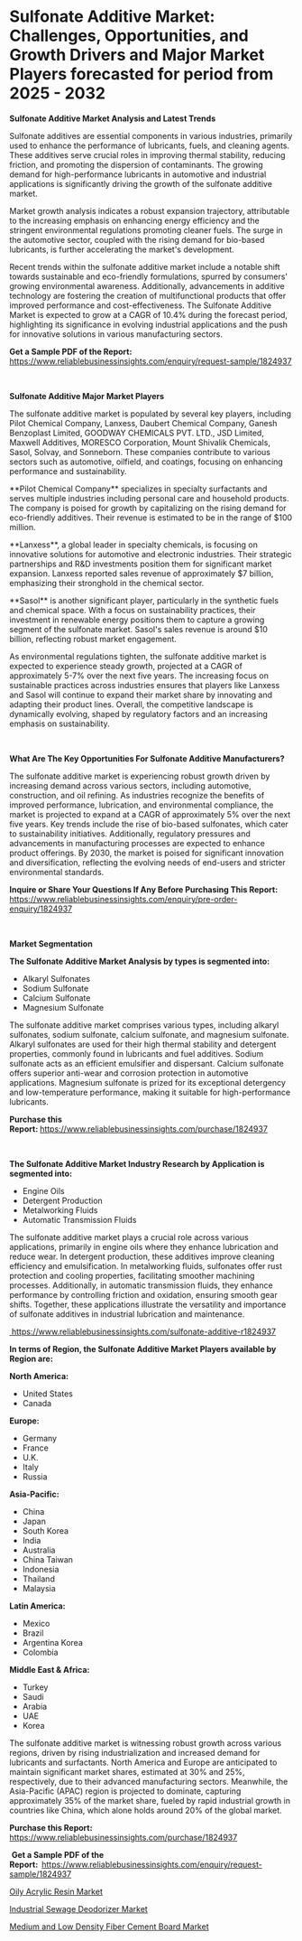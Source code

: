 <p><h1>Sulfonate Additive Market: Challenges, Opportunities, and Growth Drivers and Major Market Players forecasted for period from 2025 - 2032</h1></p><p><strong>Sulfonate Additive Market Analysis and Latest Trends</strong></p>
<p><p>Sulfonate additives are essential components in various industries, primarily used to enhance the performance of lubricants, fuels, and cleaning agents. These additives serve crucial roles in improving thermal stability, reducing friction, and promoting the dispersion of contaminants. The growing demand for high-performance lubricants in automotive and industrial applications is significantly driving the growth of the sulfonate additive market.</p><p>Market growth analysis indicates a robust expansion trajectory, attributable to the increasing emphasis on enhancing energy efficiency and the stringent environmental regulations promoting cleaner fuels. The surge in the automotive sector, coupled with the rising demand for bio-based lubricants, is further accelerating the market's development.</p><p>Recent trends within the sulfonate additive market include a notable shift towards sustainable and eco-friendly formulations, spurred by consumers' growing environmental awareness. Additionally, advancements in additive technology are fostering the creation of multifunctional products that offer improved performance and cost-effectiveness. The Sulfonate Additive Market is expected to grow at a CAGR of 10.4% during the forecast period, highlighting its significance in evolving industrial applications and the push for innovative solutions in various manufacturing sectors.</p></p>
<p><strong>Get a Sample PDF of the Report:&nbsp;</strong> <a href="https://www.reliablebusinessinsights.com/enquiry/request-sample/1824937?utm_campaign=1106&utm_medium=2&utm_source=Github&utm_content=ia&utm_term=03022025&utm_id=sulfonate-additive">https://www.reliablebusinessinsights.com/enquiry/request-sample/1824937</a></p>
<p>&nbsp;</p>
<p><strong>Sulfonate Additive Major Market Players</strong></p>
<p><p>The sulfonate additive market is populated by several key players, including Pilot Chemical Company, Lanxess, Daubert Chemical Company, Ganesh Benzoplast Limited, GOODWAY CHEMICALS PVT. LTD., JSD Limited, Maxwell Additives, MORESCO Corporation, Mount Shivalik Chemicals, Sasol, Solvay, and Sonneborn. These companies contribute to various sectors such as automotive, oilfield, and coatings, focusing on enhancing performance and sustainability.</p><p>**Pilot Chemical Company** specializes in specialty surfactants and serves multiple industries including personal care and household products. The company is poised for growth by capitalizing on the rising demand for eco-friendly additives. Their revenue is estimated to be in the range of $100 million.</p><p>**Lanxess**, a global leader in specialty chemicals, is focusing on innovative solutions for automotive and electronic industries. Their strategic partnerships and R&D investments position them for significant market expansion. Lanxess reported sales revenue of approximately $7 billion, emphasizing their stronghold in the chemical sector.</p><p>**Sasol** is another significant player, particularly in the synthetic fuels and chemical space. With a focus on sustainability practices, their investment in renewable energy positions them to capture a growing segment of the sulfonate market. Sasol's sales revenue is around $10 billion, reflecting robust market engagement.</p><p>As environmental regulations tighten, the sulfonate additive market is expected to experience steady growth, projected at a CAGR of approximately 5-7% over the next five years. The increasing focus on sustainable practices across industries ensures that players like Lanxess and Sasol will continue to expand their market share by innovating and adapting their product lines. Overall, the competitive landscape is dynamically evolving, shaped by regulatory factors and an increasing emphasis on sustainability.</p></p>
<p>&nbsp;</p>
<p><strong>What Are The Key Opportunities For Sulfonate Additive Manufacturers?</strong></p>
<p><p>The sulfonate additive market is experiencing robust growth driven by increasing demand across various sectors, including automotive, construction, and oil refining. As industries recognize the benefits of improved performance, lubrication, and environmental compliance, the market is projected to expand at a CAGR of approximately 5% over the next five years. Key trends include the rise of bio-based sulfonates, which cater to sustainability initiatives. Additionally, regulatory pressures and advancements in manufacturing processes are expected to enhance product offerings. By 2030, the market is poised for significant innovation and diversification, reflecting the evolving needs of end-users and stricter environmental standards.</p></p>
<p><strong>Inquire or Share Your Questions If Any Before Purchasing This Report:</strong> <a href="https://www.reliablebusinessinsights.com/enquiry/pre-order-enquiry/1824937?utm_campaign=1106&utm_medium=2&utm_source=Github&utm_content=ia&utm_term=03022025&utm_id=sulfonate-additive">https://www.reliablebusinessinsights.com/enquiry/pre-order-enquiry/1824937</a></p>
<p>&nbsp;</p>
<p><strong>Market Segmentation</strong></p>
<p><strong>The Sulfonate Additive Market Analysis by types is segmented into:</strong></p>
<p><ul><li>Alkaryl Sulfonates</li><li>Sodium Sulfonate</li><li>Calcium Sulfonate</li><li>Magnesium Sulfonate</li></ul></p>
<p><p>The sulfonate additive market comprises various types, including alkaryl sulfonates, sodium sulfonate, calcium sulfonate, and magnesium sulfonate. Alkaryl sulfonates are used for their high thermal stability and detergent properties, commonly found in lubricants and fuel additives. Sodium sulfonate acts as an efficient emulsifier and dispersant. Calcium sulfonate offers superior anti-wear and corrosion protection in automotive applications. Magnesium sulfonate is prized for its exceptional detergency and low-temperature performance, making it suitable for high-performance lubricants.</p></p>
<p><strong>Purchase this Report:&nbsp;</strong><a href="https://www.reliablebusinessinsights.com/purchase/1824937?utm_campaign=1106&utm_medium=2&utm_source=Github&utm_content=ia&utm_term=03022025&utm_id=sulfonate-additive">https://www.reliablebusinessinsights.com/purchase/1824937</a></p>
<p>&nbsp;</p>
<p><strong>The Sulfonate Additive Market Industry Research by Application is segmented into:</strong></p>
<p><ul><li>Engine Oils</li><li>Detergent Production</li><li>Metalworking Fluids</li><li>Automatic Transmission Fluids</li></ul></p>
<p><p>The sulfonate additive market plays a crucial role across various applications, primarily in engine oils where they enhance lubrication and reduce wear. In detergent production, these additives improve cleaning efficiency and emulsification. In metalworking fluids, sulfonates offer rust protection and cooling properties, facilitating smoother machining processes. Additionally, in automatic transmission fluids, they enhance performance by controlling friction and oxidation, ensuring smooth gear shifts. Together, these applications illustrate the versatility and importance of sulfonate additives in industrial lubrication and maintenance.</p></p>
<p><a href="https://www.reliablebusinessinsights.com/sulfonate-additive-r1824937?utm_campaign=1106&utm_medium=2&utm_source=Github&utm_content=ia&utm_term=03022025&utm_id=sulfonate-additive">&nbsp;https://www.reliablebusinessinsights.com/sulfonate-additive-r1824937</a></p>
<p><strong>In terms of Region, the Sulfonate Additive Market Players available by Region are:</strong></p>
<p>
    <p> <strong> North America: </strong>
        <ul>
            <li>United States</li>
            <li>Canada</li>
        </ul>
        </p> 
    <p> <strong> Europe: </strong>
        <ul>
            <li>Germany</li>
            <li>France</li>
            <li>U.K.</li>
            <li>Italy</li>
            <li>Russia</li>
        </ul>
        </p> 
    <p> <strong> Asia-Pacific: </strong>
        <ul>
            <li>China</li>
            <li>Japan</li>
            <li>South Korea</li>
            <li>India</li>
            <li>Australia</li>
            <li>China Taiwan</li>
            <li>Indonesia</li>
            <li>Thailand</li>
            <li>Malaysia</li>
        </ul>
        </p> 
    <p> <strong> Latin America: </strong>
        <ul>
            <li>Mexico</li>
            <li>Brazil</li>
            <li>Argentina Korea</li>
            <li>Colombia</li>
        </ul>
        </p> 
    <p> <strong> Middle East & Africa: </strong>
        <ul>
            <li>Turkey</li>
            <li>Saudi</li>
            <li>Arabia</li>
            <li>UAE</li>
            <li>Korea</li>
        </ul>
    </p>
    </p>
<p><p>The sulfonate additive market is witnessing robust growth across various regions, driven by rising industrialization and increased demand for lubricants and surfactants. North America and Europe are anticipated to maintain significant market shares, estimated at 30% and 25%, respectively, due to their advanced manufacturing sectors. Meanwhile, the Asia-Pacific (APAC) region is projected to dominate, capturing approximately 35% of the market share, fueled by rapid industrial growth in countries like China, which alone holds around 20% of the global market.</p></p>
<p><strong>Purchase this Report: </strong><a href="https://www.reliablebusinessinsights.com/purchase/1824937?utm_campaign=1106&utm_medium=2&utm_source=Github&utm_content=ia&utm_term=03022025&utm_id=sulfonate-additive">https://www.reliablebusinessinsights.com/purchase/1824937</a></p>
<p>&nbsp;<strong>Get a Sample PDF of the Report:&nbsp;&nbsp;</strong><a href="https://www.reliablebusinessinsights.com/enquiry/request-sample/1824937?utm_campaign=1106&utm_medium=2&utm_source=Github&utm_content=ia&utm_term=03022025&utm_id=sulfonate-additive">https://www.reliablebusinessinsights.com/enquiry/request-sample/1824937</a></p>
<p><strong></strong></p>
<p><p><a href="https://github.com/gethunsides/Market-Research-Report-List-1/blob/main/oily-acrylic-resin-market.md?utm_campaign=1106&utm_medium=2&utm_source=Github&utm_content=ia&utm_term=03022025&utm_id=sulfonate-additive">Oily Acrylic Resin Market</a></p><p><a href="https://github.com/simurmarzoa/Market-Research-Report-List-1/blob/main/industrial-sewage-deodorizer-market.md?utm_campaign=1106&utm_medium=2&utm_source=Github&utm_content=ia&utm_term=03022025&utm_id=sulfonate-additive">Industrial Sewage Deodorizer Market</a></p><p><a href="https://github.com/borgomornar/Market-Research-Report-List-1/blob/main/medium-and-low-density-fiber-cement-board-market.md?utm_campaign=1106&utm_medium=2&utm_source=Github&utm_content=ia&utm_term=03022025&utm_id=sulfonate-additive">Medium and Low Density Fiber Cement Board Market</a></p></p>